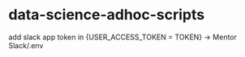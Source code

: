 # data-science-adhoc-scripts
add slack app token in {USER_ACCESS_TOKEN = TOKEN} -> Mentor Slack/.env